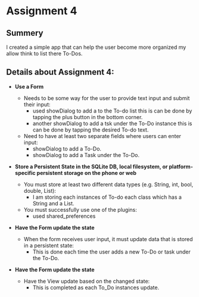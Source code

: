 # Assignment 4

## Summery

I created a simple app that can help the user become more organized my allow think to list there To-Dos.

## Details about Assignment 4:

* **Use a Form**
    * Needs to be some way for the user to provide text input and submit their input:
        * used showDialog to add a to the To-do list this is can be done by tapping the plus button in the bottom corner.
        * another showDialog to add a tsk under the To-Do instance this is can be done by tapping the desired To-do text.
    * Need to have at least two separate fields where users can enter input: 
        * showDialog to add a To-Do.
        * showDialog to add a Task under the To-Do.

*  **Store a Persistent State in the SQLite DB, local filesystem, or platform-specific persistent storage on the phone or web**
    * You must store at least two different data types (e.g. String, int, bool, double, List):
        * I am storing each instances of To-do each class which has a String and a List<String>.
    * You must successfully use one of the plugins:
        * used shared_preferences

* **Have the Form update the state**
    * When the form receives user input, it must update data that is stored in a persistent state:
        * This is done each time the user adds a new To-Do or task under the To-Do.

* **Have the Form update the state**
    * Have the View update based on the changed state:
        * This is completed as each To_Do instances update.